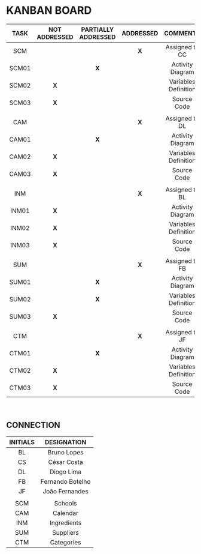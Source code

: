 # KANBAN BOARD

|  TASK | NOT ADDRESSED | PARTIALLY ADDRESSED | ADDRESSED |       COMMENTS       |
|:-----:|:-------------:|:-------------------:|:---------:|:--------------------:|
|  SCM  |               |                     |   **X**   |    Assigned to CC    |
| SCM01 |               |        **X**        |           |   Activity Diagram   |
| SCM02 |     **X**     |                     |           | Variables Definition |
| SCM03 |     **X**     |                     |           |      Source Code     |
|       |               |                     |           |                      |
|  CAM  |               |                     |   **X**   |    Assigned to DL    |
| CAM01 |               |        **X**        |           |   Activity Diagram   |
| CAM02 |     **X**     |                     |           | Variables Definition |
| CAM03 |     **X**     |                     |           |      Source Code     |
|       |               |                     |           |                      |
|  INM  |               |                     |   **X**   |    Assigned to BL    |
| INM01 |     **X**     |                     |           |   Activity Diagram   |
| INM02 |     **X**     |                     |           | Variables Definition |
| INM03 |     **X**     |                     |           |      Source Code     |
|       |               |                     |           |                      |
|  SUM  |               |                     |   **X**   |    Assigned to FB    |
| SUM01 |               |        **X**        |           |   Activity Diagram   |
| SUM02 |               |        **X**        |           | Variables Definition |
| SUM03 |     **X**     |                     |           |      Source Code     |
|       |               |                     |           |                      |
|  CTM  |               |                     |   **X**   |    Assigned to JF    |
| CTM01 |               |        **X**        |           |   Activity Diagram   |
| CTM02 |     **X**     |                     |           | Variables Definition |
| CTM03 |     **X**     |                     |           |      Source Code     |

</br>

## CONNECTION

| INITIALS |    DESIGNATION   |
|:--------:|:----------------:|
|    BL    |    Bruno Lopes   |
|    CS    |    César Costa   |
|    DL    |    Diogo Lima    |
|    FB    | Fernando Botelho |
|    JF    |  João Fernandes  |
|          |                  |
|    SCM   |   Schools   |
|    CAM   |   Calendar  |
|    INM   | Ingredients |
|    SUM   |  Suppliers  |
|    CTM   |  Categories |
